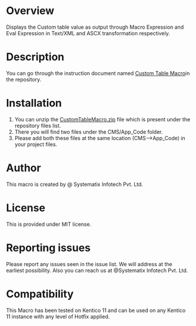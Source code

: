 # Overview
Displays the Custom table value as output through Macro Expression and Eval Expression in Text/XML and ASCX transformation respectively.

# Description
You can go through the instruction document named <a href="https://github.com/dilip-sipl/CustomTableMacro/blob/master/Custom%20Table%20Macro.docx">Custom Table Macro</a>in the repository.

# Installation
1) You can unzip the <a href="https://github.com/dilip-sipl/CustomTableMacro/blob/master/CustomTableMacro.zip"> CustomTableMacro.zip</a> file which is present under the repository files list.
2) There you will find two files under the CMS/App_Code folder. 
3) Please add both these files at the same location (CMS-->App_Code) in your project files.

# Author
This macro is created by @ Systematix Infotech Pvt. Ltd.

# License
This is provided under MIT license.

# Reporting issues
Please report any issues seen in the issue list. We will address at the earliest possibility. Also you can reach us at @Systematix Infotech Pvt. Ltd.

# Compatibility
This Macro has been tested on Kentico 11 and can be used on any Kentico 11 instance with any level of Hotfix applied. 

